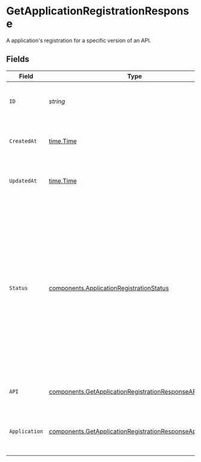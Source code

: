 # GetApplicationRegistrationResponse

A application's registration for a specific version of an API.


## Fields

| Field                                                                                                                                                                                                                                                                             | Type                                                                                                                                                                                                                                                                              | Required                                                                                                                                                                                                                                                                          | Description                                                                                                                                                                                                                                                                       | Example                                                                                                                                                                                                                                                                           |
| --------------------------------------------------------------------------------------------------------------------------------------------------------------------------------------------------------------------------------------------------------------------------------- | --------------------------------------------------------------------------------------------------------------------------------------------------------------------------------------------------------------------------------------------------------------------------------- | --------------------------------------------------------------------------------------------------------------------------------------------------------------------------------------------------------------------------------------------------------------------------------- | --------------------------------------------------------------------------------------------------------------------------------------------------------------------------------------------------------------------------------------------------------------------------------- | --------------------------------------------------------------------------------------------------------------------------------------------------------------------------------------------------------------------------------------------------------------------------------- |
| `ID`                                                                                                                                                                                                                                                                              | *string*                                                                                                                                                                                                                                                                          | :heavy_check_mark:                                                                                                                                                                                                                                                                | Contains a unique identifier used for this resource.                                                                                                                                                                                                                              | 5f9fd312-a987-4628-b4c5-bb4f4fddd5f7                                                                                                                                                                                                                                              |
| `CreatedAt`                                                                                                                                                                                                                                                                       | [time.Time](https://pkg.go.dev/time#Time)                                                                                                                                                                                                                                         | :heavy_check_mark:                                                                                                                                                                                                                                                                | An ISO-8601 timestamp representation of entity creation date.                                                                                                                                                                                                                     | 2022-11-04T20:10:06.927Z                                                                                                                                                                                                                                                          |
| `UpdatedAt`                                                                                                                                                                                                                                                                       | [time.Time](https://pkg.go.dev/time#Time)                                                                                                                                                                                                                                         | :heavy_check_mark:                                                                                                                                                                                                                                                                | An ISO-8601 timestamp representation of entity update date.                                                                                                                                                                                                                       | 2022-11-04T20:10:06.927Z                                                                                                                                                                                                                                                          |
| `Status`                                                                                                                                                                                                                                                                          | [components.ApplicationRegistrationStatus](../../models/components/applicationregistrationstatus.md)                                                                                                                                                                              | :heavy_check_mark:                                                                                                                                                                                                                                                                | The status of an application registration request. Each registration is linked to a single API, and application credentials will not grant access to the API until the registration is approved.<br/>Pending, revoked, and rejected registrations will not provide access to the API. | approved                                                                                                                                                                                                                                                                          |
| `API`                                                                                                                                                                                                                                                                             | [components.GetApplicationRegistrationResponseAPI](../../models/components/getapplicationregistrationresponseapi.md)                                                                                                                                                              | :heavy_check_mark:                                                                                                                                                                                                                                                                | Details about the API the application is registered to.                                                                                                                                                                                                                           |                                                                                                                                                                                                                                                                                   |
| `Application`                                                                                                                                                                                                                                                                     | [components.GetApplicationRegistrationResponseApplication](../../models/components/getapplicationregistrationresponseapplication.md)                                                                                                                                              | :heavy_check_mark:                                                                                                                                                                                                                                                                | Details about the application the registration is part of.                                                                                                                                                                                                                        |                                                                                                                                                                                                                                                                                   |
